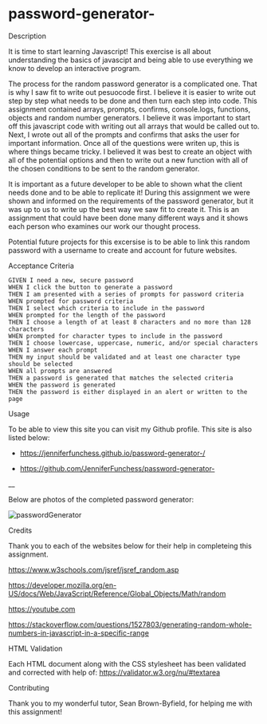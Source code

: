 # password-generator-

Description

It is time to start learning Javascript! This exercise is all about understanding the basics of javascipt and being able to use everything we know to develop an interactive program. 

The process for the random password generator is a complicated one. That is why I saw fit to write out pesuocode first. I believe it is easier to write out step by step what needs to be done and then turn each step into code. This assignment contained arrays, prompts, confirms, console.logs, functions, objects and random number generators. I believe it was important to start off this javascript code with writing out all arrays that would be called out to. Next, I wrote out all of the prompts and confirms that asks the user for important information. Once all of the questions were writen up, this is where things became tricky. I believed it was best to create an object with all of the potential options and then to write out a new function with all of the chosen conditions to be sent to the random generator. 

It is important as a future developer to be able to shown what the client needs done and to be able to replicate it! During this assignment we were shown and informed on the requirements of the password generator, but it was up to us to write up the best way we saw fit to create it. This is an assignment that could have been done many different ways and it shows each person who examines our work our thought process. 

Potential future projects for this excersise is to be able to link this random password with a username to create and account for future websites. 

Acceptance Criteria 

```
GIVEN I need a new, secure password
WHEN I click the button to generate a password
THEN I am presented with a series of prompts for password criteria
WHEN prompted for password criteria
THEN I select which criteria to include in the password
WHEN prompted for the length of the password
THEN I choose a length of at least 8 characters and no more than 128 characters
WHEN prompted for character types to include in the password
THEN I choose lowercase, uppercase, numeric, and/or special characters
WHEN I answer each prompt
THEN my input should be validated and at least one character type should be selected
WHEN all prompts are answered
THEN a password is generated that matches the selected criteria
WHEN the password is generated
THEN the password is either displayed in an alert or written to the page
```

Usage

To be able to view this site you can visit my Github profile. This site is also listed below:

- https://jenniferfunchess.github.io/password-generator-/

- https://github.com/JenniferFunchess/password-generator-

__

Below are photos of the completed password generator:

![passwordGenerator](password-generator-/password-generator.png)


Credits

Thank you to each of the websites below for their help in completeing this assignment. 

https://www.w3schools.com/jsref/jsref_random.asp

https://developer.mozilla.org/en-US/docs/Web/JavaScript/Reference/Global_Objects/Math/random

https://youtube.com

https://stackoverflow.com/questions/1527803/generating-random-whole-numbers-in-javascript-in-a-specific-range


HTML Validation

Each HTML document along with the CSS stylesheet has been validated and corrected with help of:
https://validator.w3.org/nu/#textarea

Contributing

Thank you to my wonderful tutor, Sean Brown-Byfield, for helping me with this assignment! 